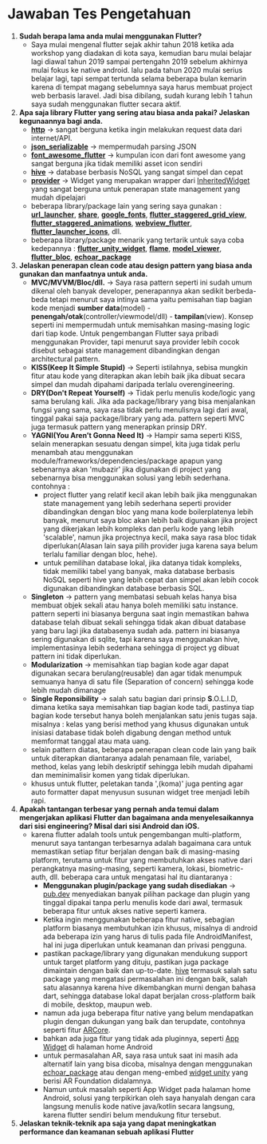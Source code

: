 # Jawaban Tes Pengetahuan

1. **Sudah berapa lama anda mulai menggunakan Flutter?**
   - Saya mulai mengenal flutter sejak akhir tahun 2018 ketika ada workshop yang diadakan di kota saya, kemudian baru mulai belajar lagi diawal tahun 2019 sampai pertengahn 2019 sebelum akhirnya mulai fokus ke native android. lalu pada tahun 2020 mulai serius belajar lagi, tapi sempat tertunda selama beberapa bulan kemarin karena di tempat magang sebelumnya saya harus membuat project web berbasis laravel. Jadi bisa dibilang, sudah kurang lebih 1 tahun saya sudah menggunakan flutter secara aktif.
2. **Apa saja library Flutter yang sering atau biasa anda pakai? Jelaskan kegunaannya bagi anda.**
   - [**http**](https://pub.dev/packages/http) -> sangat berguna ketika ingin melakukan request data dari internet/API.
   - [**json_serializable**](https://pub.dev/packages/json_serializable) -> mempermudah parsing JSON
   - [**font_awesome_flutter**](https://pub.dev/packages/font_awesome_flutter) -> kumpulan icon dari font awesome yang sangat berguna jika tidak memiliki asset icon sendiri
   - [**hive**](https://pub.dev/packages/hive) -> database berbasis NoSQL yang sangat simpel dan cepat
   - [**provider**](https://pub.dev/packages/provider) -> Widget yang merupakan wrapper dari [InheritedWidget](https://api.flutter.dev/flutter/widgets/InheritedWidget-class.html) yang sangat berguna untuk penerapan state management yang mudah dipelajari
   - beberapa library/package lain yang sering saya gunakan : [**url_launcher**](https://pub.dev/packages/url_launcher), [**share**](https://pub.dev/packages/share), [**google_fonts**](https://pub.dev/packages/google_fonts), [**flutter_staggered_grid_view**](https://pub.dev/packages/flutter_staggered_grid_view), [**flutter_staggered_animations**](https://pub.dev/packages/flutter_staggered_animations), [**webview_flutter**](https://pub.dev/packages/webview_flutter), [**flutter_launcher_icons**](https://pub.dev/packages/flutter_launcher_icons), dll.
   - beberapa library/package menarik yang tertarik untuk saya coba kedepannya : [**flutter_unity_widget**](https://pub.dev/packages/flutter_unity_widget), [**flame**](https://pub.dev/packages/flame), [**model_viewer**](https://pub.dev/packages/model_viewer), [**flutter_bloc**](https://pub.dev/packages/flutter_bloc), [**echoar_package**](https://pub.dev/packages/echoar_package)
3. **Jelaskan penerapan clean code atau design pattern yang biasa anda gunakan dan manfaatnya untuk anda.**
   - **MVC/MVVM/Bloc/dll.** -> Saya rasa pattern seperti ini sudah umum dikenal oleh banyak developer, penerapannya akan sedikit berbeda-beda tetapi menurut saya intinya sama yaitu pemisahan tiap bagian kode menjadi **sumber data**(model) - **penengah/otak**(controller/viewmodel/dll) - **tampilan**(view). Konsep seperti ini mempermudah untuk memisahkan masing-masing logic dari tiap kode. Untuk pengembangan Flutter saya pribadi menggunakan Provider, tapi menurut saya provider lebih cocok disebut sebagai state management dibandingkan dengan architectural pattern.
   - **KISS(Keep It Simple Stupid)** -> Seperti istilahnya, sebisa mungkin fitur atau kode yang diterapkan akan lebih baik jika dibuat secara simpel dan mudah dipahami daripada terlalu overengineering.
   - **DRY(Don't Repeat Yourself)** -> Tidak perlu menulis kode/logic yang sama berulang kali. Jika ada package/library yang bisa menjalankan fungsi yang sama, saya rasa tidak perlu menulisnya lagi dari awal, tinggal pakai saja package/library yang ada. pattern seperti MVC juga termasuk pattern yang menerapkan prinsip DRY.
   - **YAGNI(You Aren’t Gonna Need It)** -> Hampir sama seperti KISS, selain menerapkan sesuatu dengan simpel, kita juga tidak perlu menambah atau menggunakan module/frameworks/dependencies/package apapun yang sebenarnya akan 'mubazir' jika digunakan di project yang sebenarnya bisa menggunakan solusi yang lebih sederhana. contohnya :
     - project flutter yang relatif kecil akan lebih baik jika menggunakan state management yang lebih sederhana seperti provider dibandingkan dengan bloc yang mana kode boilerplatenya lebih banyak, menurut saya bloc akan lebih baik digunakan jika project yang dikerjakan lebih kompleks dan perlu kode yang lebih 'scalable', namun jika projectnya kecil, maka saya rasa bloc tidak diperlukan(Alasan lain saya pilih provider juga karena saya belum terlalu familiar dengan bloc, hehe).
     - untuk pemilihan database lokal, jika datanya tidak kompleks, tidak memiliki tabel yang banyak, maka database berbasis NoSQL seperti hive yang lebih cepat dan simpel akan lebih cocok digunakan dibandingkan database berbasis SQL.
   - **Singleton** -> pattern yang membatasi sebuah kelas hanya bisa membuat objek sekali atau hanya boleh memiliki satu instance. pattern seperti ini biasanya berguna saat ingin memastikan bahwa database telah dibuat sekali sehingga tidak akan dibuat database yang baru lagi jika databasenya sudah ada. pattern ini biasanya sering digunakan di sqlite, tapi karena saya menggunakan hive, implementasinya lebih sederhana sehingga di project yg dibuat pattern ini tidak diperlukan.
   - **Modularization** -> memisahkan tiap bagian kode agar dapat digunakan secara berulang(reusable) dan agar tidak menumpuk semuanya hanya di satu file (Separation of concern) sehingga kode lebih mudah dimanage
   - **Single Reponsibility** -> salah satu bagian dari prinsip **S**.O.L.I.D, dimana ketika saya memisahkan tiap bagian kode tadi, pastinya tiap bagian kode tersebut hanya boleh menjalankan satu jenis tugas saja. misalnya : kelas yang berisi method yang khusus digunakan untuk inisiasi database tidak boleh digabung dengan method untuk memformat tanggal atau mata uang.
   - selain pattern diatas, beberapa penerapan clean code lain yang baik untuk diterapkan diantaranya adalah penamaan file, variabel, method, kelas yang lebih deskriptif sehingga lebih mudah dipahami dan meminimalisir komen yang tidak diperlukan.
   - khusus untuk flutter, peletakan tanda ',(koma)' juga penting agar auto formatter dapat menyusun susunan widget tree menjadi lebih rapi.
4. **Apakah tantangan terbesar yang pernah anda temui dalam mengerjakan aplikasi Flutter dan bagaimana anda menyelesaikannya dari sisi engineering? Misal dari sisi Android dan iOS.**
   - karena flutter adalah tools untuk pengembangan multi-platform, menurut saya tantangan terbesarnya adalah bagaimana cara untuk memastikan setiap fitur berjalan dengan baik di masing-masing platform, terutama untuk fitur yang membutuhkan akses native dari perangkatnya masing-masing, seperti kamera, lokasi, biometric-auth, dll. beberapa cara untuk mengatasi hal itu diantaranya :
     - **Menggunakan plugin/package yang sudah disediakan** -> [pub.dev](https://pub.dev/) menyediakan banyak pilihan package dan plugin yang tinggal dipakai tanpa perlu menulis kode dari awal, termasuk beberapa fitur untuk akses native seperti kamera.
     - Ketika ingin menggunakan beberapa fitur native, sebagian platform biasanya membutuhkan izin khusus, misalnya di android ada beberapa izin yang harus di tulis pada file AndroidManifest, hal ini juga diperlukan untuk keamanan dan privasi pengguna.
     - pastikan package/library yang digunakan mendukung support untuk target platform yang dituju, pastikan juga package dimaintain dengan baik dan up-to-date. [hive](https://pub.dev/packages/hive) termasuk salah satu package yang mengatasi permasalahan ini dengan baik, salah satu alasannya karena hive dikembangkan murni dengan bahasa dart, sehingga database lokal dapat berjalan cross-platform baik di mobile, desktop, maupun web.
     - namun ada juga beberapa fitur native yang belum mendapatkan plugin dengan dukungan yang baik dan terupdate, contohnya seperti fitur [ARCore](https://pub.dev/packages/arcore_flutter_plugin).
     - bahkan ada juga fitur yang tidak ada pluginnya, seperti [App Widget](https://developer.android.com/guide/topics/appwidgets/overview) di halaman home Android
     - untuk permasalahan AR, saya rasa untuk saat ini masih ada alternatif lain yang bisa dicoba, misalnya dengan menggunakan [echoar_package](https://pub.dev/packages/echoar_package) atau dengan meng-embed [widget unity](https://pub.dev/packages/flutter_unity) yang berisi AR Foundation didalamnya.
     - Namun untuk masalah seperti App Widget pada halaman home Android, solusi yang terpikirkan oleh saya hanyalah dengan cara langsung menulis kode native java/kotlin secara langsung, karena flutter sendiri belum mendukung fitur tersebut.
5. **Jelaskan teknik-teknik apa saja yang dapat meningkatkan performance dan keamanan sebuah aplikasi Flutter**

